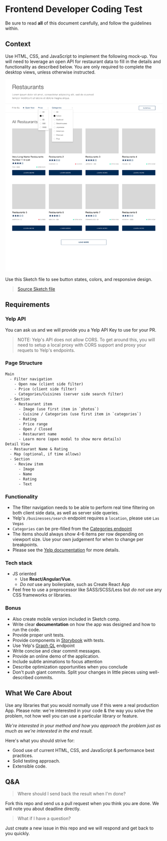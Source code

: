 # Frontend Developer Coding Test

Be sure to read **all** of this document carefully, and follow the guidelines within.

## Context

Use HTML, CSS, and JavaScript to implement the following mock-up. You will need to leverage an open API for restaurant data to fill in the details and functionality as described below. You are only required to complete the desktop views, unless otherwise instructed.

![front-end-test-mockup](./mockup.png)

Use this Sketch file to see button states, colors, and responsive design.

> [Source Sketch file](test.sketch)

## Requirements

### Yelp API

You can ask us and we will provide you a Yelp API Key to use for your PR.

> NOTE: Yelp's API does not allow CORS. To get around this, you will need to setup a local proxy with CORS support and proxy your requets to Yelp's endpoints.

### Page Structure

```
Main
  - Filter navigation
    - Open now (client side filter)
    - Price (client side filter)
    - Categories/Cuisines (server side search filter)
  - Section
    - Restaurant item
      - Image (use first item in `photos`)
      - Cuisine / Categories (use first item in `categories`)
      - Rating
      - Price range
      - Open / Closed
      - Restaurant name
      - Learn more (open modal to show more details)
Detail View
  - Restaurant Name & Rating
  - Map (optional, if time allows)
  - Section
    - Review item
      - Image
      - Name
      - Rating
      - Text
```

### Functionality

- The filter navigation needs to be able to perform real time filtering on both client side data, as well as server side queries.
- Yelp's `/businesses/search` endpoint requires a `location`, please use `Las Vegas`
- `Categories` can be pre-filled from the [Categories endpoint](https://www.yelp.com/developers/documentation/v3/all_categories)
- The items should always show 4-6 items per row depending on viewport size. Use your own judgement for when to change per breakpoints.
- Please see the [Yelp documentation](https://www.yelp.com/developers/documentation/v3) for more details.

### Tech stack

- JS oriented
  - Use **React/Angular/Vue**.
  - _Do not_ use any boilerplate, such as Create React App
- Feel free to use a preprocessor like SASS/SCSS/Less but _do not_ use any CSS frameworks or libraries.

### Bonus

- Also create mobile version included in Sketch comp.
- Write clear **documentation** on how the app was designed and how to run the code.
- Provide proper unit tests.
- Provide components in [Storybook](https://storybook.js.org) with tests.
- Use Yelp's [Graph QL](https://www.yelp.com/developers/graphql/guides/intro) endpoint
- Write concise and clear commit messages.
- Provide an online demo of the application.
- Include subtle animations to focus attention
- Describe optimization opportunities when you conclude
- Don't push giant commits. Split your changes in little pieces using well-described commits.

## What We Care About

Use any libraries that you would normally use if this were a real production App. Please note: we're interested in your code & the way you solve the problem, not how well you can use a particular library or feature.

_We're interested in your method and how you approach the problem just as much as we're interested in the end result._

Here's what you should strive for:

- Good use of current HTML, CSS, and JavaScript & performance best practices.
- Solid testing approach.
- Extensible code.

## Q&A

> Where should I send back the result when I'm done?

Fork this repo and send us a pull request when you think you are done. We will note you about deadline directly.

> What if I have a question?

Just create a new issue in this repo and we will respond and get back to you quickly.